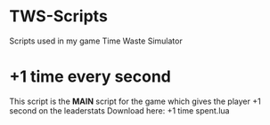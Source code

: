 # TWS-Scripts
Scripts used in my game Time Waste Simulator

# +1 time every second
This script is the **MAIN** script for the game which gives the player +1 second on the leaderstats 
Download here: +1 time spent.lua
